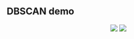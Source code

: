 ## DBSCAN demo

<p align="center">
	<img src="output_moon_data.png"/>
	<img src="output_circle_data.png"/>
</p>

